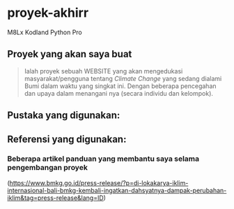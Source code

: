 # proyek-akhirr
M8Lx Kodland Python Pro

## Proyek yang akan saya buat
> Ialah proyek sebuah WEBSITE yang akan mengedukasi masyarakat/pengguna tentang _Climate Change_ yang sedang dialami Bumi dalam waktu yang singkat ini. Dengan beberapa pencegahan dan upaya dalam menangani nya (secara individu dan kelompok).

## Pustaka yang digunakan: 

## Referensi yang digunakan:

### Beberapa artikel panduan yang membantu saya selama pengembangan proyek 
(https://www.bmkg.go.id/press-release/?p=di-lokakarya-iklim-internasional-bali-bmkg-kembali-ingatkan-dahsyatnya-dampak-perubahan-iklim&tag=press-release&lang=ID)
